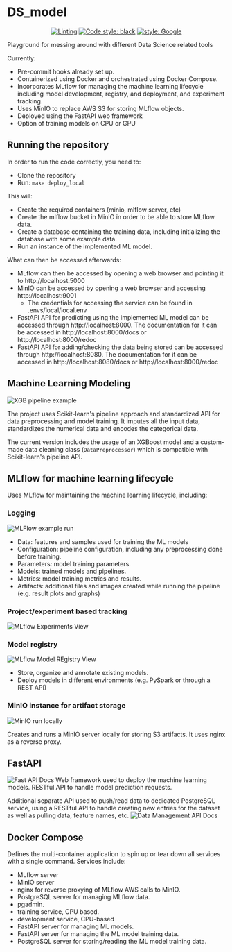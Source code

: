 # DS_model

<p align="center">
<a href="https://github.com/JuanGomez12/DS_model/actions/workflows/pre-commit.yml"><img alt="Linting" src="https://github.com/JuanGomez12/DS_model/actions/workflows/pre-commit.yml/badge.svg?branch=main&event=push"></a>
<a href="https://github.com/psf/black"><img alt="Code style: black" src="https://img.shields.io/badge/code%20style-black-000000.svg"></a>
<a href="https://google.github.io/styleguide/pyguide.html#s3.8-comments-and-docstrings"><img alt="style: Google" src="https://img.shields.io/badge/%20style-google-3666d6.svg"></a>
</p">

Playground for messing around with different Data Science related tools

Currently:
- Pre-commit hooks already set up.
- Containerized using Docker and orchestrated using Docker Compose.
- Incorporates MLflow for managing the machine learning lifecycle including model development, registry, and deployment, and experiment tracking.
- Uses MinIO to replace AWS S3 for storing MLflow objects.
- Deployed using the FastAPI web framework
- Option of training models on CPU or GPU

## Running the repository
In order to run the code correctly, you need to:
- Clone the repository
- Run: ```make deploy_local```

This will:
- Create the required containers (minio, mlflow server, etc)
- Create the mlflow bucket in MinIO in order to be able to store MLflow data.
- Create a database containing the training data, including initializing the database with some example data.
- Run an instance of the implemented ML model.

What can then be accessed afterwards:
- MLflow can then be accessed by opening a web browser and pointing it to http://localhost:5000
- MinIO can be accessed by opening a web browser and accessing http://localhost:9001
  - The credentials for accessing the service can be found in .envs/local/local.env
- FastAPI API for predicting using the implemented ML model can be accessed through http://localhost:8000. The documentation for it can be accessed in http://localhost:8000/docs or http://localhost:8000/redoc
- FastAPI API for adding/checking the data being stored can be accessed through http://localhost:8080. The documentation for it can be accessed in http://localhost:8080/docs or http://localhost:8000/redoc


## Machine Learning Modeling
![XGB pipeline example](ml_model/images/XGB_pipeline_example.png)

The project uses Scikit-learn's pipeline approach and standardized API for data preprocessing and model training. It imputes all the input data, standardizes the numerical data and encodes the categorical data.

The current version includes the usage of an XGBoost model and a custom-made data cleaning class (`DataPreprocessor`) which is compatible with Scikit-learn's pipeline API.


## MLflow for machine learning lifecycle

Uses MLflow for maintaining the machine learning lifecycle, including:
### Logging
![MLFlow example run](mlflow_server/images/Run_example.png)
- Data: features and samples used for training the ML models
- Configuration: pipeline configuration, including any preprocessing done before training.
- Parameters: model training parameters.
- Models: trained models and pipelines.
- Metrics: model training metrics and results.
- Artifacts: additional files and images created while running the pipeline (e.g. result plots and graphs)
### Project/experiment based tracking
![MLflow Experiments View](<mlflow_server/images/MLflow Experiments View.png>)
### Model registry
![MLflow Model REgistry View](<mlflow_server/images/MLFlow Model Registry View.png>)
- Store, organize and annotate existing models.
- Deploy models in different environments (e.g. PySpark or through a REST API)


### MinIO instance for artifact storage
![MinIO run locally](mlflow_server/images/MinIO%20local%20run.png)

Creates and runs a MinIO server locally for storing S3 artifacts. It uses nginx as a reverse proxy.


## FastAPI
![Fast API Docs](<ml_model_api/images/Fast API Docs.png>)
Web framework used to deploy the machine learning models. RESTful API to handle model prediction requests.

Additional separate API used to push/read data to dedicated PostgreSQL service, using a RESTful API to handle creating new entries for the dataset as well as pulling data, feature names, etc.
![Data Management API Docs](<data_management_api/images/data_management_api.png>)


## Docker Compose
Defines the multi-container application to spin up or tear down all services with a single command. Services include:
- MLflow server
- MinIO server
- nginx for reverse proxying of MLflow AWS calls to MinIO.
- PostgreSQL server for managing MLflow data.
- pgadmin.
- training service, CPU based.
- development service, CPU-based
- FastAPI server for managing ML models.
- FastAPI server for managing the ML model training data.
- PostgreSQL server for storing/reading the ML model training data.
